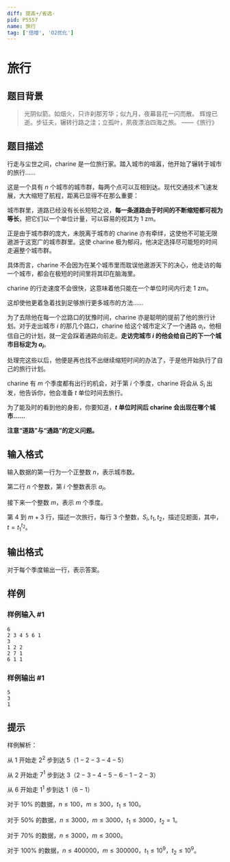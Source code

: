 ```yaml
---
diff: 提高+/省选-
pid: P5557
name: 旅行
tag: ['倍增', 'O2优化']
---
```

# 旅行
## 题目背景

> 光阴似箭。如烟火，只许刹那芳华；似九月，夜幕昙花一闪而散。
> 辉煌已逝。步征夫，辗转行路之洼；立孤叶，夙夜漂泊四海之旅。
——《旅行》
## 题目描述

行走与尘世之间，charine 是一位旅行家。踏入城市的喧嚣，他开始了辗转于城市的旅行……

这是一个具有 $n$ 个城市的城市群，每两个点可以互相到达。现代交通技术飞速发展，大大缩短了航程，距离已显得不在那么重要：

城市群里，道路已经没有长长短短之说，**每一条道路由于时间的不断缩短都可视为等长**，把它们以一个单位计量，可以容易的视其为 $1$ zm。

正是由于城市群的庞大，未脱离于城市的 charine 亦有牵绊，这使他不可能无限遨游于这宽广的城市群里。这使 charine 极为郁闷，他决定选择尽可能短的时间走遍整个城市群。

具体而言，charine 不会因为在某个城市里而耽误他遨游天下的决心，他走访的每一个城市，都会在极短的时间里将其印在脑海里。

charine 的行走速度不会很快，这意味着他只能在一个单位时间内行走 $1$ zm。

这却使他更着急着找到足够旅行更多城市的方法……

为了去除他在每一个岔路口的犹豫时间，charine 亦是聪明的提前了他的旅行计划。对于走出城市 $i$ 的那几个路口，charine 给这个城市定义了一个通路 $a_i$，他相信自己的计划，就一定会踩着通路向前走。**走访完城市 $i$ 的他会给自己的下一个城市目标定为 $a_i$**。

处理完这些以后，他便是再也找不出继续缩短时间的办法了，于是他开始执行了自己的旅行计划。

charine 有 $m$ 个季度都有出行的机会，对于第 $i$ 个季度，charine 将会从 $S_i$ 出发，他告诉你，他会准备 $t$ 单位时间去旅行。

为了能及时的看到他的身影，你要知道，**$t$ 单位时间后 charine 会出现在哪个城市……**

**注意“道路”与“通路”的定义问题。**
## 输入格式

输入数据的第一行为一个正整数 $n$，表示城市数。

第二行 $n$ 个整数，第 $i$ 个整数表示 $a_i$。

接下来一个整数 $m$，表示 $m$ 个季度。

第 $4$ 到 $m+3$ 行，描述一次旅行，每行 $3$ 个整数，$S_i,t_1,t_2$，描述见题面，其中，$t=t_1^{t_2}$。
## 输出格式

对于每个季度输出一行，表示答案。
## 样例

### 样例输入 #1
```
6
2 3 4 5 6 1
3
1 2 2
2 7 1
6 1 1
```
### 样例输出 #1
```
5
3
1
```
## 提示

样例解析：

从 $1$ 开始走 $2^{2}$ 步到达 $5$（$1-2-3-4-5$）

从 $2$ 开始走 $7^{1}$ 步到达 $3$（$2-3-4-5-6-1-2-3$）

从 $6$ 开始走 $1^{1}$ 步到达 $1$（$6-1$）

对于 $10\%$ 的数据，$n\leq 100$，$m\leq 300$，$t_1\leq 100$。

对于 $50\%$ 的数据，$n\leq 3000$，$m\leq 3000$，$t_1\leq 3000$，$t_2=1$。

对于 $70\%$ 的数据，$n\leq 3000$，$m\leq 3000$。

对于 $100\%$ 的数据，$n\leq 400000$，$m\leq 300000$，$t_1\leq 10^{9}$，$t_2\leq 10^9$。
